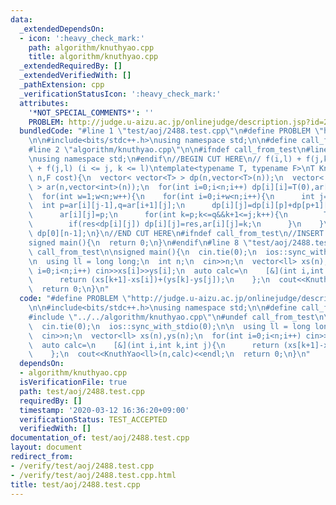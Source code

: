 ```yaml
---
data:
  _extendedDependsOn:
  - icon: ':heavy_check_mark:'
    path: algorithm/knuthyao.cpp
    title: algorithm/knuthyao.cpp
  _extendedRequiredBy: []
  _extendedVerifiedWith: []
  _pathExtension: cpp
  _verificationStatusIcon: ':heavy_check_mark:'
  attributes:
    '*NOT_SPECIAL_COMMENTS*': ''
    PROBLEM: http://judge.u-aizu.ac.jp/onlinejudge/description.jsp?id=2488
  bundledCode: "#line 1 \"test/aoj/2488.test.cpp\"\n#define PROBLEM \"http://judge.u-aizu.ac.jp/onlinejudge/description.jsp?id=2488\"\
    \n\n#include<bits/stdc++.h>\nusing namespace std;\n\n#define call_from_test\n\
    #line 2 \"algorithm/knuthyao.cpp\"\n\n#ifndef call_from_test\n#line 5 \"algorithm/knuthyao.cpp\"\
    \nusing namespace std;\n#endif\n//BEGIN CUT HERE\n// f(i,l) + f(j,k) >= f(i,k)\
    \ + f(j,l) (i <= j, k <= l)\ntemplate<typename T, typename F>\nT KnuthYao(int\
    \ n,F cost){\n  vector< vector<T> > dp(n,vector<T>(n));\n  vector< vector<int>\
    \ > ar(n,vector<int>(n));\n  for(int i=0;i<n;i++) dp[i][i]=T(0),ar[i][i]=i;\n\
    \  for(int w=1;w<n;w++){\n    for(int i=0;i+w<n;i++){\n      int j=i+w;\n    \
    \  int p=ar[i][j-1],q=ar[i+1][j];\n      dp[i][j]=dp[i][p]+dp[p+1][j]+cost(i,p,j);\n\
    \      ar[i][j]=p;\n      for(int k=p;k<=q&&k+1<=j;k++){\n        T res=dp[i][k]+dp[k+1][j]+cost(i,k,j);\n\
    \        if(res<dp[i][j]) dp[i][j]=res,ar[i][j]=k;\n      }\n    }\n  }\n  return\
    \ dp[0][n-1];\n}\n//END CUT HERE\n#ifndef call_from_test\n//INSERT ABOVE HERE\n\
    signed main(){\n  return 0;\n}\n#endif\n#line 8 \"test/aoj/2488.test.cpp\"\n#undef\
    \ call_from_test\n\nsigned main(){\n  cin.tie(0);\n  ios::sync_with_stdio(0);\n\
    \n  using ll = long long;\n  int n;\n  cin>>n;\n  vector<ll> xs(n),ys(n);\n  for(int\
    \ i=0;i<n;i++) cin>>xs[i]>>ys[i];\n  auto calc=\n    [&](int i,int k,int j){\n\
    \      return (xs[k+1]-xs[i])+(ys[k]-ys[j]);\n    };\n  cout<<KnuthYao<ll>(n,calc)<<endl;\n\
    \  return 0;\n}\n"
  code: "#define PROBLEM \"http://judge.u-aizu.ac.jp/onlinejudge/description.jsp?id=2488\"\
    \n\n#include<bits/stdc++.h>\nusing namespace std;\n\n#define call_from_test\n\
    #include \"../../algorithm/knuthyao.cpp\"\n#undef call_from_test\n\nsigned main(){\n\
    \  cin.tie(0);\n  ios::sync_with_stdio(0);\n\n  using ll = long long;\n  int n;\n\
    \  cin>>n;\n  vector<ll> xs(n),ys(n);\n  for(int i=0;i<n;i++) cin>>xs[i]>>ys[i];\n\
    \  auto calc=\n    [&](int i,int k,int j){\n      return (xs[k+1]-xs[i])+(ys[k]-ys[j]);\n\
    \    };\n  cout<<KnuthYao<ll>(n,calc)<<endl;\n  return 0;\n}\n"
  dependsOn:
  - algorithm/knuthyao.cpp
  isVerificationFile: true
  path: test/aoj/2488.test.cpp
  requiredBy: []
  timestamp: '2020-03-12 16:36:20+09:00'
  verificationStatus: TEST_ACCEPTED
  verifiedWith: []
documentation_of: test/aoj/2488.test.cpp
layout: document
redirect_from:
- /verify/test/aoj/2488.test.cpp
- /verify/test/aoj/2488.test.cpp.html
title: test/aoj/2488.test.cpp
---
```

